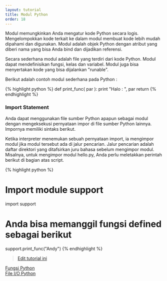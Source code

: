 ```yaml
---
layout: tutorial
title: Modul Python
order: 18
---
```


Modul memungkinkan Anda mengatur kode Python secara logis. Mengelompokkan kode terkait ke dalam modul membuat kode lebih mudah dipahami dan digunakan. Modul adalah objek Python dengan atribut yang diberi nama yang bisa Anda bind dan dijadikan referensi.

Secara sederhana modul adalah file yang terdiri dari kode Python. Modul dapat mendefinisikan fungsi, kelas dan variabel. Modul juga bisa menyertakan kode yang bisa dijalankan "runable".

Berikut adalah contoh modul sederhana pada Python :

{% highlight python %}
def print_func( par ):
print "Halo : ", par
return
{% endhighlight %}

### Import Statement

Anda dapat menggunakan file sumber Python apapun sebagai modul dengan mengeksekusi pernyataan impor di file sumber Python lainnya. Impornya memiliki sintaks berikut.

Ketika interpreter menemukan sebuah pernyataan import, ia mengimpor modul jika modul tersebut ada di jalur pencarian. Jalur pencarian adalah daftar direktori yang ditafsirkan juru bahasa sebelum mengimpor modul. Misalnya, untuk mengimpor modul hello.py, Anda perlu meletakkan perintah berikut di bagian atas script.

{% highlight python %}

# Import module support

import support

# Anda bisa memanggil fungsi defined sebagai berikut

support.print_func("Andy")
{% endhighlight %}

> [Edit tutorial ini](https://github.com/belajarpythoncom/belajarpythoncom.github.io/edit/master/_tutorial/modul-python.md)

<div class="row navigation-tutorial">
    <div class="col-md-6 prev-tutorial">
        <a href="/tutorial/fungsi-python"><i class="fas fa-arrow-circle-left"></i>Fungsi Python</a>
    </div>
    <div class="col-md-6 next-tutorial">
        <a href="/tutorial/file-io-python" class="hoverable">File I/O Python<i class="fas fa-arrow-circle-right"></i></a>
    </div>
</div>
